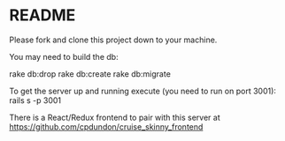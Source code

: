 # README

Please fork and clone this project down to your machine.

You may need to build the db:

rake db:drop
rake db:create
rake db:migrate

To get the server up and running execute (you need to run on port 3001):
rails s -p 3001

There is a React/Redux frontend to pair with this server at https://github.com/cpdundon/cruise_skinny_frontend
